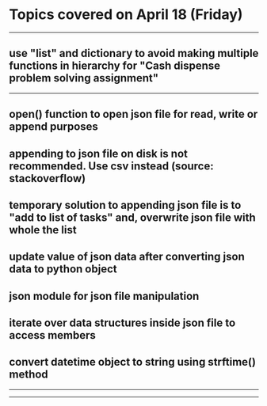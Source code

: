 # Topics covered on April 18 (Friday)
------------------------------------------------------------
use "list" and dictionary to avoid making multiple functions in hierarchy for "Cash dispense problem solving assignment"
------------------------------------------------------------
------------------------------------------------------------
open() function to open json file for read, write or append purposes
------------------------------------------------------------
appending to json file on disk is not recommended. Use csv instead (source: stackoverflow)
------------------------------------------------------------
temporary solution to appending json file is to "add to list of tasks" and, overwrite json file with whole the list
------------------------------------------------------------
update value of json data after converting json data to python object
------------------------------------------------------------

json module for json file manipulation
------------------------------------------------------------
iterate over data structures inside json file to access members
------------------------------------------------------------
convert datetime object to string using strftime() method
------------------------------------------------------------
------------------------------------------------------------

------------------------------------------------------------